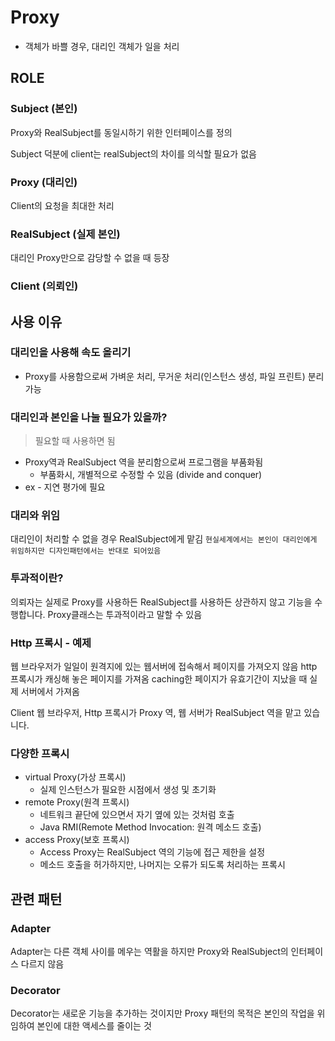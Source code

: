 # Proxy

- 객체가 바쁠 경우, 대리인 객체가 일을 처리

## ROLE

### Subject (본인)

Proxy와 RealSubject를 동일시하기 위한 인터페이스를 정의

Subject 덕분에 client는 realSubject의 차이를 의식할 필요가 없음

### Proxy (대리인)

Client의 요청을 최대한 처리

### RealSubject (실제 본인)

대리인 Proxy만으로 감당할 수 없을 때 등장

### Client (의뢰인)

## 사용 이유

### 대리인을 사용해 속도 올리기

- Proxy를 사용함으로써 가벼운 처리, 무거운 처리(인스턴스 생성, 파일 프린트) 분리 가능

### 대리인과 본인을 나눌 필요가 있을까?

> 필요할 때 사용하면 됨

- Proxy역과 RealSubject 역을 분리함으로써 프로그램을 부품화됨
  - 부품화시, 개별적으로 수정할 수 있음 (divide and conquer)
- ex - 지연 평가에 필요

### 대리와 위임

대리인이 처리할 수 없을 경우 RealSubject에게 맡김
`현실세계에서는 본인이 대리인에게 위임하지만 디자인패턴에서는 반대로 되어있음`

### 투과적이란?

의뢰자는 실제로 Proxy를 사용하든 RealSubject를 사용하든 상관하지 않고 기능을 수행합니다.
Proxy클래스는 투과적이라고 말할 수 있음

### Http 프록시 - 예제

웹 브라우저가 일일이 원격지에 있는 웹서버에 접속해서 페이지를 가져오지 않음
http 프록시가 캐싱해 놓은 페이지를 가져옴
caching한 페이지가 유효기간이 지났을 때 실제 서버에서 가져옴

Client 웹 브라우저, Http 프록시가 Proxy 역, 웹 서버가 RealSubject 역을 맡고 있습니다.

### 다양한 프록시

- virtual Proxy(가상 프록시)
  - 실제 인스턴스가 필요한 시점에서 생성 및 초기화
- remote Proxy(원격 프록시)
  - 네트워크 끝단에 있으면서 자기 옆에 있는 것처럼 호출
  - Java RMI(Remote Method Invocation: 원격 메소드 호출)
- access Proxy(보호 프록시)
  - Access Proxy는 RealSubject 역의 기능에 접근 제한을 설정
  - 메소드 호출을 허가하지만, 나머지는 오류가 되도록 처리하는 프록시

## 관련 패턴

### Adapter

Adapter는 다른 객체 사이를 메우는 역활을 하지만 Proxy와 RealSubject의 인터페이스 다르지 않음

### Decorator

Decorator는 새로운 기능을 추가하는 것이지만 Proxy 패턴의 목적은 본인의 작업을 위임하여 본인에 대한 액세스를 줄이는 것
